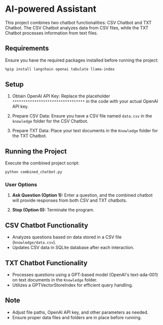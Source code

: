 # AI-powered Assistant

This project combines two chatbot functionalities: CSV Chatbot and TXT Chatbot. The CSV Chatbot analyzes data from CSV files, while the TXT Chatbot processes information from text files.

## Requirements

Ensure you have the required packages installed before running the project:

```bash
%pip install langchain openai tabulate llama-index
```

## Setup

1. Obtain OpenAI API Key: Replace the placeholder `*********************************` in the code with your actual OpenAI API key.

2. Prepare CSV Data: Ensure you have a CSV file named `data.csv` in the `knowledge` folder for the CSV Chatbot.

3. Prepare TXT Data: Place your text documents in the `Knowledge` folder for the TXT Chatbot.

## Running the Project

Execute the combined project script:

```bash
python combined_chatbot.py
```

### User Options

1. **Ask Question (Option 1):** Enter a question, and the combined chatbot will provide responses from both CSV and TXT chatbots.

2. **Stop (Option 0):** Terminate the program.

## CSV Chatbot Functionality

- Analyzes questions based on data stored in a CSV file (`knowledge/data.csv`).
- Updates CSV data in SQLite database after each interaction.

## TXT Chatbot Functionality

- Processes questions using a GPT-based model (OpenAI's text-ada-001) on text documents in the `Knowledge` folder.
- Utilizes a GPTVectorStoreIndex for efficient query handling.

## Note

- Adjust file paths, OpenAI API key, and other parameters as needed.
- Ensure proper data files and folders are in place before running.

